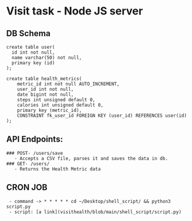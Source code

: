 # Visit task - Node JS server
  ## DB Schema
    create table user(
      id int not null, 
      name varchar(50) not null,
      primary key (id)
    );

    create table health_metrics(
        metric_id int not null AUTO_INCREMENT,
        user_id int not null, 
        date bigint not null,
        steps int unsigned default 0,
        calories int unsigned default 0,
        primary key (metric_id),
        CONSTRAINT fk_user_id FOREIGN KEY (user_id) REFERENCES user(id) 
    );
    
 ## API Endpoints: 
    ### POST- /users/save 
       - Accepts a CSV file, parses it and saves the data in db.
    ### GET- /users/
       - Returns the Health Metric data
       
 ## CRON JOB
     - command -> * * * * * cd ~/Desktop/shell_script/ && python3 script.py
     - script: [a link](visithealth/blob/main/shell_script/script.py)
